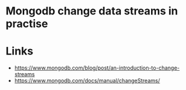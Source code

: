 # Mongodb change data streams in practise

# Links
* https://www.mongodb.com/blog/post/an-introduction-to-change-streams
* https://www.mongodb.com/docs/manual/changeStreams/
